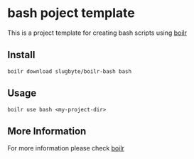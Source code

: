# bash poject template
This is a project template for creating bash scripts using [boilr](https://github.com/tmrts/boilr)

## Install
`boilr download slugbyte/boilr-bash bash`

## Usage
`boilr use bash <my-project-dir>`

## More Information
For more information please check [boilr](https://github.com/tmrts/boilr)
